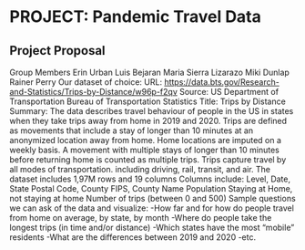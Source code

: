 # PROJECT: Pandemic Travel Data

## Project Proposal
Group Members
Erin Urban
Luis Bejaran
Maria Sierra Lizarazo
Miki Dunlap
Rainer Perry
Our dataset of choice:
URL:
https://data.bts.gov/Research-and-Statistics/Trips-by-Distance/w96p-f2qv
Source: 
US Department of Transportation
Bureau of Transportation Statistics
Title:
Trips by Distance
Summary:
The data describes travel behaviour of people in the US in states when they take trips away from home in 2019 and 2020. Trips are defined as movements that include a stay of longer than 10 minutes at an anonymized location away from home. Home locations are imputed on a weekly basis. A movement with multiple stays of longer than 10 minutes before returning home is counted as multiple trips. Trips capture travel by all modes of transportation. including driving, rail, transit, and air.
The dataset includes 1,97M rows and 19 columns
Columns include:
Level, Date, State Postal Code, County FIPS, County Name
Population Staying at Home, not staying at home
Number of trips (between 0 and 500)
Sample questions we can ask of the data and visualize:
-How far and for how do people travel from home on average, by state, by month
-Where do people take the longest trips (in time and/or distance)
-Which states have the most “mobile” residents
-What are the differences between 2019 and 2020
-etc.
